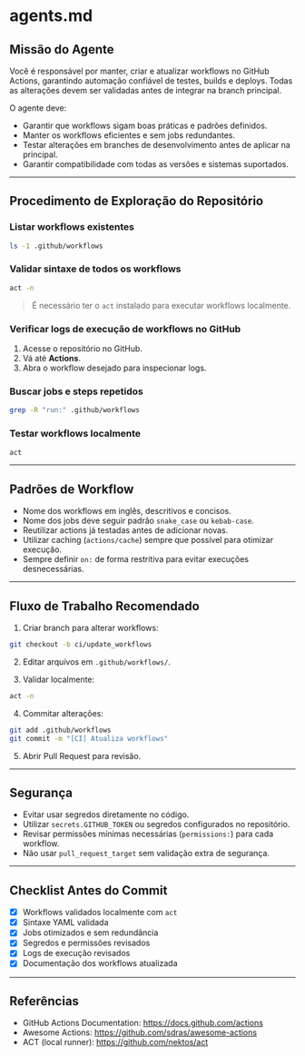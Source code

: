 # agents.md

## Missão do Agente
Você é responsável por manter, criar e atualizar workflows no GitHub Actions, garantindo automação confiável de testes, builds e deploys. Todas as alterações devem ser validadas antes de integrar na branch principal.

O agente deve:
- Garantir que workflows sigam boas práticas e padrões definidos.
- Manter os workflows eficientes e sem jobs redundantes.
- Testar alterações em branches de desenvolvimento antes de aplicar na principal.
- Garantir compatibilidade com todas as versões e sistemas suportados.

---

## Procedimento de Exploração do Repositório

### Listar workflows existentes
```bash
ls -1 .github/workflows
```

### Validar sintaxe de todos os workflows
```bash
act -n
```
> É necessário ter o `act` instalado para executar workflows localmente.

### Verificar logs de execução de workflows no GitHub
1. Acesse o repositório no GitHub.
2. Vá até **Actions**.
3. Abra o workflow desejado para inspecionar logs.

### Buscar jobs e steps repetidos
```bash
grep -R "run:" .github/workflows
```

### Testar workflows localmente
```bash
act
```

---

## Padrões de Workflow

- Nome dos workflows em inglês, descritivos e concisos.
- Nome dos jobs deve seguir padrão `snake_case` ou `kebab-case`.
- Reutilizar actions já testadas antes de adicionar novas.
- Utilizar caching (`actions/cache`) sempre que possível para otimizar execução.
- Sempre definir `on:` de forma restritiva para evitar execuções desnecessárias.

---

## Fluxo de Trabalho Recomendado

1. Criar branch para alterar workflows:
```bash
git checkout -b ci/update_workflows
```

2. Editar arquivos em `.github/workflows/`.

3. Validar localmente:
```bash
act -n
```

4. Commitar alterações:
```bash
git add .github/workflows
git commit -m "[CI] Atualiza workflows"
```

5. Abrir Pull Request para revisão.

---

## Segurança
- Evitar usar segredos diretamente no código.
- Utilizar `secrets.GITHUB_TOKEN` ou segredos configurados no repositório.
- Revisar permissões mínimas necessárias (`permissions:`) para cada workflow.
- Não usar `pull_request_target` sem validação extra de segurança.

---

## Checklist Antes do Commit
- [x] Workflows validados localmente com `act`
- [x] Sintaxe YAML validada
- [x] Jobs otimizados e sem redundância
- [x] Segredos e permissões revisados
- [x] Logs de execução revisados
- [x] Documentação dos workflows atualizada

---

## Referências
- GitHub Actions Documentation: https://docs.github.com/actions  
- Awesome Actions: https://github.com/sdras/awesome-actions  
- ACT (local runner): https://github.com/nektos/act  

